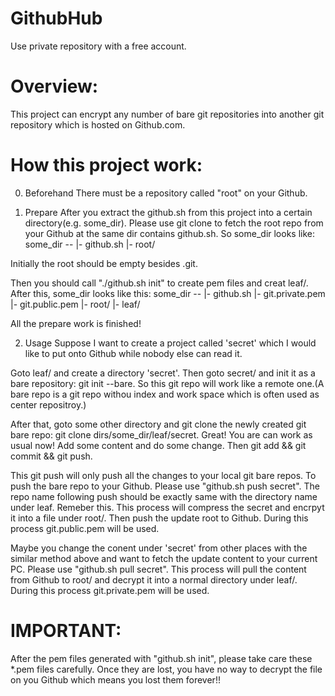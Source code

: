 GithubHub
=========

Use private repository with a free account.

Overview:
=========
This project can encrypt any number of bare git repositories into another git repository which is hosted on Github.com.

How this project work:
======================
0. Beforehand
There must be a repository called "root" on your Github.

1. Prepare
After you extract the github.sh from this project into a certain directory(e.g. some_dir). Please use git clone to fetch the root repo from your Github at the same dir contains github.sh.  So some_dir looks like:
some_dir --
          |- github.sh
          |- root/

Initially the root should be empty besides .git.

Then you should call "./github.sh init" to create pem files and creat leaf/. After this, some_dir looks like this:
some_dir --
          |- github.sh
          |- git.private.pem
          |- git.public.pem
          |- root/
          |- leaf/

All the prepare work is finished!

2. Usage
Suppose I want to create a project called 'secret' which I would like to put onto Github while nobody else can read it.

Goto leaf/ and create a directory 'secret'. Then goto secret/ and init it as a bare repository: git init --bare. So this git repo will work like a remote one.(A bare repo is a git repo withou index and work space which is often used as center repositroy.)

After that, goto some other directory and git clone the newly created git bare repo: git clone dirs/some_dir/leaf/secret. Great! You are can work as usual now! Add some content and do some change. Then git add && git commit && git push. 

This git push will only push all the changes to your local git bare repos. To push the bare repo to your Github. Please use "github.sh push secret". The repo name following push should be exactly same with the directory name under leaf. Remeber this. This process will compress the secret and encrpyt it into a file under root/. Then push the update root to Github. During this process git.public.pem will be used.

Maybe you change the conent under 'secret' from other places with the similar method above and want to fetch the update content to your current PC. Please use "github.sh pull secret". This process will pull the content from Github to root/ and decrypt it into a normal directory under leaf/. During this process git.private.pem will be used.

IMPORTANT:
==========
After the pem files generated with "github.sh init", please take care these *.pem files carefully. Once they are lost, you have no way to decrypt the file on you Github which means you lost them forever!!

